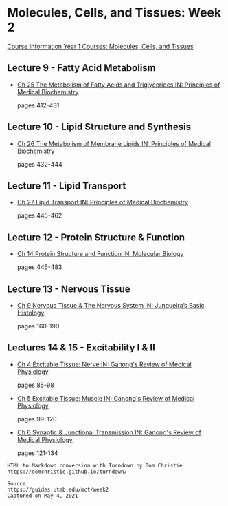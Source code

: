# Molecules, Cells, and Tissues: Week 2

[Course Information Year 1 Courses: Molecules, Cells, and Tissues](/mct/course-information.md)

## Lecture 9 - Fatty Acid Metabolism

*   [Ch 25 The Metabolism of Fatty Acids and Triglycerides IN: Principles of Medical Biochemistry](http://libux.utmb.edu/login?url=https://www.clinicalkey.com/#!/content/book/3-s2.0-B9780323296168000256)
    
    pages 412-431
    

## Lecture 10 - Lipid Structure and Synthesis

*   [Ch 26 The Metabolism of Membrane Lipids IN: Principles of Medical Biochemistry](http://libux.utmb.edu/login?url=https://www.clinicalkey.com/#!/content/book/3-s2.0-B9780323296168000268)
    
    pages 432-444
    

## Lecture 11 - Lipid Transport

*   [Ch 27 Lipid Transport IN: Principles of Medical Biochemistry](http://libux.utmb.edu/login?url=https://www.clinicalkey.com/#!/content/book/3-s2.0-B978032329616800027X)
    
    pages 445-462
    

## Lecture 12 - Protein Structure & Function

*   [Ch 14 Protein Structure and Function IN: Molecular Biology](http://libux.utmb.edu/login?url=https://www.clinicalkey.com/#!/content/book/3-s2.0-B9780128132883000148)
    
    pages 445-483
    

## Lecture 13 - Nervous Tissue

*   [Ch 9 Nervous Tissue & The Nervous System IN: Junqueira’s Basic Histology](http://libux.utmb.edu/login?url=https://accessmedicine.mhmedical.com/content.aspx?bookid=2430&sectionid=190279231)
    
    pages 160-190
    

## Lectures 14 & 15 - Excitability I & II

*   [Ch 4 Excitable Tissue: Nerve IN: Ganong's Review of Medical Physiology](http://libux.utmb.edu/login?url=https://accessmedicine.mhmedical.com/content.aspx?bookid=2525&sectionid=204290778)
    
    pages 85-98
    
*   [Ch 5 Excitable Tissue: Muscle IN: Ganong's Review of Medical Physiology](http://libux.utmb.edu/login?url=https://accessmedicine.mhmedical.com/content.aspx?bookid=2525&sectionid=204290851)
    
    pages 99-120
    
*   [Ch 6 Synaptic & Junctional Transmission IN: Ganong's Review of Medical Physiology](http://libux.utmb.edu/login?url=https://accessmedicine.mhmedical.com/content.aspx?bookid=2525&sectionid=204290994)
    
    pages 121-134

```
HTML to Markdown conversion with Turndown by Dom Christie
https://domchristie.github.io/turndown/

Source:
https://guides.utmb.edu/mct/week2
Captured on May 4, 2021
```
